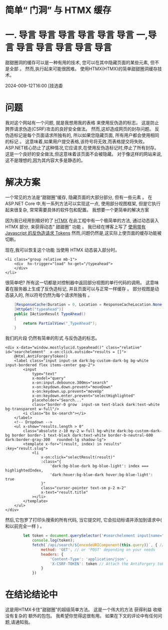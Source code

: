 # 简单“ 门洞” 与 HTMX 缓存

# 一. 导言 导言 导言 导言 导言 导言 一,导言 导言 导言 导言 导言 导言

甜甜圈洞的缓存可以是一种有用的技术, 您可以在其中隐藏页面的某些元素, 但不是全部 。 然而,执行起来可能很困难。 使用HTMX(HTMX)的简单甜甜圈洞缓存技术。

<!--category-- HTMX, Razor, ASP.NET -->
<datetime class="hidden">2024-009-12T16:00</datetime>
[技选委

# 问题

我对这个网站有一个问题, 就是我想用我的表格 来使用反伪造的标志。 这是防止跨界请求伪造(CSRF)攻击的良好安全做法。 然而,这却造成网页的封存问题。 反伪造标记是每个页面请求所独有的, 所以如果您隐藏页面, 所有用户都会使用相同的标记 。 这意味着,如果用户提交表格,该符号将无效,而表格提交将失败。 ASP.NET核心防止了这种情况,它应请求,在使用反伪造标记时,停止了所有封存。 这是一个良好的安全做法,但这意味着该页面不会被隐藏。 对于像这样的网站来说,这不是理想的,因为其内容大多是静态的。

# 解决方案

一个常见的方法是“甜甜圈”缓存, 隐藏页面的大部分部分, 但有一些元素 。 在 ASP.NET Core 中,有一系列方法可以实现这一点, 使用部分视图框架, 但是它执行起来很复杂, 常常需要具体的软件包和配置。 我想要一个更简单的解决方案

因为我已经用到极好的了 [HTMX](https://htmx.org/examples/lazy-load/) 在此工程中有一个极简单的方法, 通过动态装入 HTMX 部分, 来获得动态“ 甜甜圈” 功能 。
我已经在博客上写了 [使用带有 Javascript 的反伪造请求 Tokens](/blog/addingxsrfforjavascript) 然而,问题仍然是,这实际上使页面的缓存功能被切断。

现在,我可以恢复这个功能 当使用 HTMX 动态装入部分时。

```razor
<li class="group relative mb-1">
    <div  hx-trigger="load" hx-get="/typeahead">
    </div>
</li>
```

很简单吧? 所有这一切都是对控制器中返回部分视图的单行代码的调用。 这意味着在服务器上生成了反伪造标记, 并且页面可以与正常一样缓存 。 部分视图是动态装入的, 所以符号仍然为每个请求所独有 。

```csharp
    [ResponseCache(Duration = 0, Location = ResponseCacheLocation.None, NoStore = true)]
    [HttpGet("typeahead")]
    public IActionResult TypeAhead()
    {
        return PartialView("_TypeAhead");
    }
```

我们的片段 仍然有简单的形式 与反伪造的标志。

```razor
<div x-data="window.mostlylucid.typeahead()" class="relative" id="searchelement"  x-on:click.outside="results = []">
    @Html.AntiForgeryToken()
    <label class="input input-sm dark:bg-custom-dark-bg bg-white input-bordered flex items-center gap-2">
        <input
            type="text"
            x-model="query"
            x-on:input.debounce.300ms="search"
            x-on:keydown.down.prevent="moveDown"
            x-on:keydown.up.prevent="moveUp"
            x-on:keydown.enter.prevent="selectHighlighted"
            placeholder="Search..."
            class="border-0 grow  input-sm text-black dark:text-white bg-transparent w-full"/>
        <i class="bx bx-search"></i>
    </label>
    <!-- Dropdown -->
    <ul x-show="results.length > 0"
        class="absolute z-10 my-2 w-full bg-white dark:bg-custom-dark-bg border border-1 text-black dark:text-white border-b-neutral-600 dark:border-gray-300   rounded-lg shadow-lg">
        <template x-for="(result, index) in results" :key="result.slug">
            <li
                x-on:click="selectResult(result)"
                :class="{
                    'dark:bg-blue-dark bg-blue-light': index === highlightedIndex,
                    'dark:hover:bg-blue-dark hover:bg-blue-light': true
                }"
                class="cursor-pointer text-sm p-2 m-2"
                x-text="result.title"
            ></li>
        </template>
    </ul>
</div>
```

然后,它包罗了打印头搜索的所有代码, 当它提交时, 它会拉动标语并添加到请求中( 和以前完全一样 ) 。

```javascript
        let token = document.querySelector('#searchelement input[name="__RequestVerificationToken"]').value;
            console.log(token);
            fetch(`/api/search/${encodeURIComponent(this.query)}`, { // Fixed the backtick and closing bracket
                method: 'GET', // or 'POST' depending on your needs
                headers: {
                    'Content-Type': 'application/json',
                    'X-CSRF-TOKEN': token // Attach the AntiForgery token in the headers
                }
            })
```

# 在结论结论中

这是用HTMX卡住"甜甜圈"的超级简单方法。 这是一个伟大的方法 获得利益 收缩 没有复杂的 额外的包包。 我希望你觉得这很有用。 如果在下文的评论中有任何问题,请通知我。